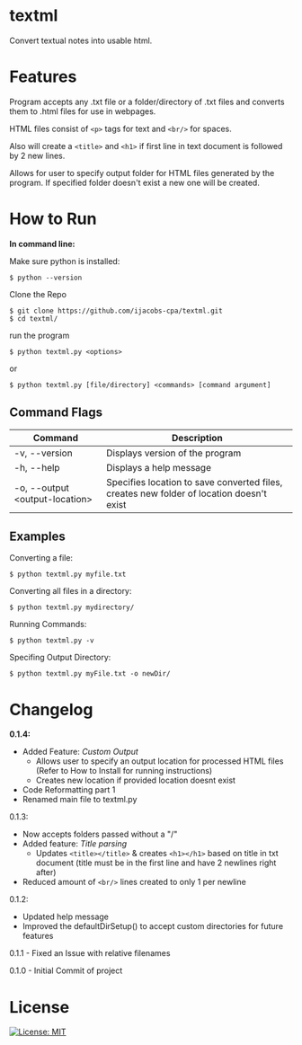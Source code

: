 # textml
Convert textual notes into usable html.

# Features

Program accepts any .txt file or a folder/directory of .txt files and converts them to .html files for use in webpages. 

HTML files consist of `<p>` tags for text and `<br/>` for spaces.

Also will create a `<title>` and `<h1>` if first line in text document is followed by 2 new lines.

Allows for user to specify output folder for HTML files generated by the program. If specified folder doesn't exist a new one will be created.

# How to Run 

**In command line:**

Make sure python is installed:

`$ python --version`

Clone the Repo

```
$ git clone https://github.com/ijacobs-cpa/textml.git
$ cd textml/ 
```

run the program 

`$ python textml.py <options> `

or

`$ python textml.py [file/directory] <commands> [command argument]`

## Command Flags

<!-- Available command options:
```
-v,--version - Displays the version of the program
-h,--help - Displays a help message
``` -->

| Command   | Description |
| --------- | ----------- |
| -v, --version | Displays version of the program |
| -h, --help | Displays a help message |
| -o, --output <output-location\> | Specifies location to save converted files, creates new folder of location doesn't exist |

## Examples

Converting a file:

`$ python textml.py myfile.txt`

Converting all files in a directory:

`$ python textml.py mydirectory/`

Running Commands:

`$ python textml.py -v`

Specifing Output Directory:

`$ python textml.py myFile.txt -o newDir/`

# Changelog

**0.1.4:**
- Added Feature: *Custom Output*
    - Allows user to specify an output location for processed HTML files (Refer to How to Install for running instructions)
    - Creates new location if provided location doesnt exist
- Code Reformatting part 1
- Renamed main file to textml.py

0.1.3:

- Now accepts folders passed without a "/"
- Added feature: *Title parsing*
    - Updates `<title></title>` & creates `<h1></h1>` based on title in txt document (title must be in the first line and have 2 newlines right after)
- Reduced amount of `<br/>` lines created to only 1 per newline

0.1.2:

- Updated help message
- Improved the defaultDirSetup() to accept custom directories for future features

0.1.1 - Fixed an Issue with relative filenames

0.1.0 - Initial Commit of project 

# License
[![License: MIT](https://img.shields.io/badge/License-MIT-yellow.svg)](https://opensource.org/licenses/MIT)




